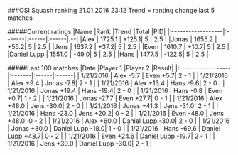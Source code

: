###OSI Squash ranking 21.01.2016 23:12
Trend = ranting change last 5 matches

#####Current ratings
|Name              |Rank   |Trend |Total  |PID|
|:------------------|:-------|:------|:------|:--|
|Alex               | 1725.1 | +125.1| 5 | 2.5 |
|Jonas              | 1655.2 | +55.2| 5 | 2.5 |
|Jens               | 1637.2 | +37.2| 5 | 2.5 |
|Even               | 1610.7 | +10.7| 5 | 2.5 |
|Daniel Lupp        | 1551.0 | -49.0| 5 | 2.5 |
|Hans               | 1477.5 | -122.5| 5 | 2.5 |

#####Last 100 matches
|Date              |Player 1   |Player 2 |Result| 
|:------------------|:-------|:------|:------|
| 1/21/2016 | Alex -5.7 | Even +5.7| 2 - 1 |
| 1/21/2016 | Alex +9.4 | Jonas -7.8| 2 - 1 |
| 1/21/2016 | Alex +13.4 | Hans -9.6| 2 - 0 |
| 1/21/2016 | Jonas +19.4 | Hans -19.4| 2 - 0 |
| 1/21/2016 | Hans -0.8 | Even +0.7| 1 - 2 |
| 1/21/2016 | Jonas -27.7 | Even +27.7| 0 - 1 |
| 1/21/2016 | Alex +48.0 | Jens -30.0| 2 - 0 |
| 1/21/2016 | Jonas +41.3 | Jens -31.0| 2 - 1 |
| 1/21/2016 | Hans -23.0 | Jens +20.2| 0 - 2 |
| 1/21/2016 | Even -48.0 | Jens +48.0| 0 - 2 |
| 1/21/2016 | Alex +60.0 | Daniel Lupp -30.0| 2 - 0 |
| 1/21/2016 | Jonas +30.0 | Daniel Lupp -18.0| 1 - 0 |
| 1/21/2016 | Hans -69.6 | Daniel Lupp +48.7| 0 - 2 |
| 1/21/2016 | Even +24.6 | Daniel Lupp -19.7| 2 - 1 |
| 1/21/2016 | Jens +30.0 | Daniel Lupp -30.0| 2 - 1 |
